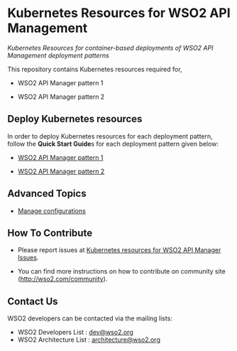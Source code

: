 # Kubernetes Resources for WSO2 API Management
*Kubernetes Resources for container-based deployments of WSO2 API Management deployment patterns*

This repository contains Kubernetes resources required for,

* WSO2 API Manager pattern 1

* WSO2 API Manager pattern 2

## Deploy Kubernetes resources

In order to deploy Kubernetes resources for each deployment pattern, follow the **Quick Start Guide**s for each deployment pattern
given below:

* [WSO2 API Manager pattern 1](pattern-1/README.md)

* [WSO2 API Manager pattern 2](pattern-2/README.md)

## Advanced Topics

* [Manage configurations](ManageConfigurations.md)

## How To Contribute

* Please report issues at [Kubernetes resources for WSO2 API Manager Issues](https://github.com/wso2/kubernetes-apim/issues).

* You can find more instructions on how to contribute on community site (http://wso2.com/community).

## Contact Us

WSO2 developers can be contacted via the mailing lists:

* WSO2 Developers List : dev@wso2.org
* WSO2 Architecture List : architecture@wso2.org
